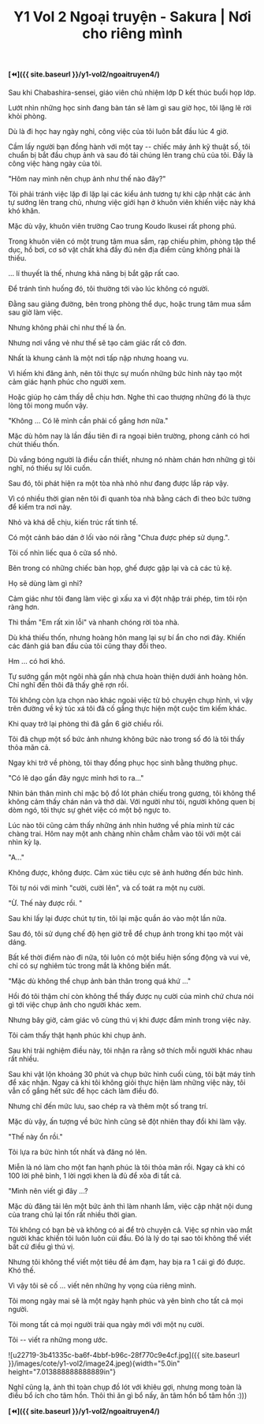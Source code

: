 ﻿---
layout: post
title: Y1 Vol 2 Ngoại truyện - Sakura | Nơi cho riêng mình
permalink: /y1-vol2/ngoaitruyen5/
---
**[⏪]({{ site.baseurl }}/y1-vol2/ngoaitruyen4/)**

Sau khi Chabashira-sensei, giáo viên chủ nhiệm lớp D kết thúc buổi họp lớp.

Lướt nhìn những học sinh đang bàn tán sẽ làm gì sau giờ học, tôi lặng lẽ rời khỏi phòng.

Dù là đi học hay ngày nghỉ, công việc của tôi luôn bắt đầu lúc 4 giờ.

Cầm lấy người bạn đồng hành với một tay -- chiếc máy ảnh kỹ thuật số, tôi chuẩn bị bắt đầu chụp ảnh và sau đó tải chúng lên trang chủ của tôi. Đấy là công việc hàng ngày của tôi.

"Hôm nay mình nên chụp ảnh như thế nào đây?"

Tôi phải tránh việc lặp đi lặp lại các kiểu ảnh tương tự khi cập nhật các ảnh tự sướng lên trang chủ, nhưng việc giới hạn ở khuôn viên khiến việc này khá khó khăn.

Mặc dù vậy, khuôn viên trường Cao trung Koudo Ikusei rất phong phú.

Trong khuôn viên có một trung tâm mua sắm, rạp chiếu phim, phòng tập thể dục, hồ bơi, cơ sở vật chất khá đầy đủ nên địa điểm cũng không phải là thiếu.

... lí thuyết là thế, nhưng khả năng bị bắt gặp rất cao.

Để tránh tình huống đó, tôi thường tới vào lúc không có người.

Đằng sau giảng đường, bên trong phòng thể dục, hoặc trung tâm mua sắm sau giờ làm việc.

Nhưng không phải chỉ như thế là ổn.

Nhưng nơi vắng vẻ như thế sẽ tạo cảm giác rất cô đơn.

Nhất là khung cảnh là một nơi tấp nập nhưng hoang vu.

Vì hiếm khi đăng ảnh, nên tôi thực sự muốn những bức hình này tạo một cảm giác hạnh phúc cho người xem.

Hoặc giúp họ cảm thấy dễ chịu hơn. Nghe thì cao thượng những đó là thực lòng tôi mong muốn vậy.

"Không ... Có lẽ mình cần phải cố gắng hơn nữa."

Mặc dù hôm nay là lần đầu tiên đi ra ngoại biên trường, phong cảnh có hơi chút thiếu thốn.

Dù vắng bóng người là điều cần thiết, nhưng nó nhàm chán hơn những gì tôi nghĩ, nó thiếu sự lôi cuốn.

Sau đó, tôi phát hiện ra một tòa nhà nhỏ như đang được lắp ráp vậy.

Vì có nhiều thời gian nên tôi đi quanh tòa nhà bằng cách đi theo bức tường để kiểm tra nơi này.

Nhỏ và khá dễ chịu, kiến trúc rất tinh tế.

Có một cảnh báo dán ở lối vào nói rằng "Chưa được phép sử dụng.".

Tôi cố nhìn liếc qua ô cửa sổ nhỏ.

Bên trong có những chiếc bàn họp, ghế được gập lại và cả các tủ kệ.

Họ sẽ dùng làm gì nhỉ?

Cảm giác như tôi đang làm việc gì xấu xa vì đột nhập trái phép, tim tôi rộn ràng hơn.

Thì thầm "Em rất xin lỗi" và nhanh chóng rời tòa nhà.

Dù khá thiếu thốn, nhưng hoàng hôn mang lại sự bí ẩn cho nơi đây. Khiến các đánh giá ban đầu của tôi cũng thay đổi theo.

Hm ... có hơi khó.

Tự sướng gần một ngôi nhà gần nhà chưa hoàn thiện dưới ánh hoàng hôn. Chỉ nghĩ đến thôi đã thấy ghê rợn rồi.

Tôi không còn lựa chọn nào khác ngoài việc từ bỏ chuyện chụp hình, vì vậy trên đường về ký túc xá tôi đã cố gắng thực hiện một cuộc tìm kiếm khác.

Khi quay trở lại phòng thì đã gần 6 giờ chiều rồi.

Tôi đã chụp một số bức ảnh nhưng không bức nào trong số đó là tôi thấy thỏa mãn cả.

Ngay khi trở về phòng, tôi thay đồng phục học sinh bằng thường phục.

"Có lẽ dạo gần đây ngực mình hơi to ra..."

Nhìn bản thân mình chỉ mặc bộ đồ lót phản chiếu trong gương, tôi không thể không cảm thấy chán nản và thở dài. Với người như tôi, người không quen bị dòm ngó, tôi thực sự ghét việc có một bộ ngực to.

Lúc nào tôi cũng cảm thấy những ánh nhìn hướng về phía mình từ các chàng trai. Hôm nay một anh chàng nhìn chằm chằm vào tôi với một cái nhìn kỳ lạ.

"A..."

Không được, không được. Cảm xúc tiêu cực sẽ ảnh hưởng đến bức hình.

Tôi tự nói với mình "cười, cười lên", và cố toát ra một nụ cười.

"Ừ. Thế này được rồi. "

Sau khi lấy lại được chút tự tin, tôi lại mặc quần áo vào một lần nữa.

Sau đó, tôi sử dụng chế độ hẹn giờ trễ để chụp ảnh trong khi tạo một vài dáng.

Bất kể thời điểm nào đi nữa, tôi luôn có một biểu hiện sống động và vui vẻ, chỉ có sự nghiêm túc trong mắt là không biến mất.

"Mặc dù không thể chụp ảnh bản thân trong quá khứ ..."

Hồi đó tôi thậm chí còn không thể thấy được nụ cười của mình chứ chưa nói gì tới việc chụp ảnh cho người khác xem.

Nhưng bây giờ, cảm giác vô cùng thú vị khi được đắm mình trong việc này.

Tôi cảm thấy thật hạnh phúc khi chụp ảnh.

Sau khi trải nghiệm điều này, tôi nhận ra rằng sở thích mỗi người khác nhau rất nhiều.

Sau khi vật lộn khoảng 30 phút và chụp bức hình cuối cùng, tôi bật máy tính để xác nhận. Ngay cả khi tôi không giỏi thực hiện làm những việc này, tôi vẫn cố gắng hết sức để học cách làm điều đó.

Nhưng chỉ đến mức lưu, sao chép ra và thêm một số trang trí.

Mặc dù vậy, ấn tượng về bức hình cũng sẽ đột nhiên thay đổi khi làm vậy.

"Thế này ổn rồi."

Tôi lựa ra bức hình tốt nhất và đăng nó lên.

Miễn là nó làm cho một fan hạnh phúc là tôi thỏa mãn rồi. Ngay cả khi có 100 lời phê bình, 1 lời ngợi khen là đủ để xõa đi tất cả.

"Mình nên viết gì đây ...?

Mặc dù đăng tải lên một bức ảnh thì làm nhanh lắm, việc cập nhật nội dung của trang chủ lại tốn rất nhiều thời gian.

Tôi không có bạn bè và không có ai để trò chuyện cả. Việc sợ nhìn vào mắt người khác khiến tôi luôn luôn cúi đầu. Đó là lý do tại sao tôi không thể viết bất cứ điều gì thú vị.

Nhưng tôi không thể viết một tiêu đề ảm đạm, hay bịa ra 1 cái gì đó được. Khó thế.

Vì vậy tôi sẽ cố ... viết nên những hy vọng của riêng mình.

Tôi mong ngày mai sẽ là một ngày hạnh phúc và yên bình cho tất cả mọi người.

Tôi mong tất cả mọi người trải qua ngày mới với một nụ cười.

Tôi -- viết ra những mong ước.

![u22719-3b41335c-ba6f-4bbf-b96c-28f770c9e4cf.jpg]({{ site.baseurl }}/images/cote/y1-vol2/image24.jpeg){width="5.0in" height="7.013888888888889in"}

Nghĩ cũng lạ, ảnh thì toàn chụp đồ lót với khiêu gợi, nhưng mong toàn là điều bổ ích cho tâm hồn. Thôi thì ăn gì bổ nấy, ăn tâm hồn bổ tâm hồn :)))

**[⏪]({{ site.baseurl }}/y1-vol2/ngoaitruyen4/)**
